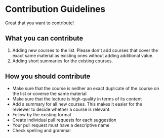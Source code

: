 # Contribution Guidelines

Great that you want to contribute! 

## What you can contribute

1. Adding new courses to the list. Please don't add courses that 
    cover the exact same material as existing ones without adding 
    additional value. 
2. Adding short summaries for the existing courses.

## How you should contribute

* Make sure that the course is neither an exact duplicate of the course
    on the list or coverse the same material 
* Make sure that the lecture is high-quality in terms of its content
* Add a summary for all new courses. This makes it easier for the reviewer 
    to decide whether a course is relevant.
* Follow by the existing format 
* Create individual pull requests for each suggestion
* Your pull request must have a descriptive name
* Check spelling and grammar
